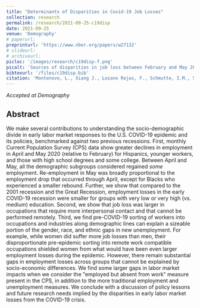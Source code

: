 ```yaml
---
title: "Determinants of Disparities in Covid-19 Job Losses"
collection: research
permalink: /research/2021-09-25-c19disp
date: 2021-09-25
venue: 'Demography'
# paperurl: 
preprinturl: 'https://www.nber.org/papers/w27132'
# slideurl: 
# archiveurl: 
picloc: '/images/research/c19disp-f.png'
picalt: 'Sources of disparities in job loss between February and May 2020' 
bibtexurl: '/files/c19disp.bib'
citation: 'Montenovo, L., Xiang J., Lozano Rojas, F., Schmutte, I.M., Simon, K.I., Weinberg, B.A., Wing, C., forthcoming. &quot;Determinants of Disparities in Covid-19 Job Losses.&quot; <i>Demography</i>'
---
```


*Accepted at Demography*

## Abstract

We make several contributions to understanding the socio-demographic divide in early labor market responses to the U.S. COVID-19 epidemic and its policies, benchmarked against two previous recessions. First, monthly Current Population Survey (CPS) data show greater declines in employment in April and May 2020 (relative to February) for Hispanics, younger workers, and those with high school degrees and some college. Between April and May, all the demographic subgroups considered regained *some* employment. Re-employment in May was broadly proportional to the employment drop that occurred through April, except for Blacks who experienced a smaller rebound. Further, we show that compared to the 2001 recession and the Great Recession, employment losses in the early COVID-19 recession were smaller for groups with very low or very high (vs. medium) education. Second, we show that job loss was larger in occupations that require more interpersonal contact and that cannot be performed remotely. Third, we find pre-COVID-19 sorting of workers into occupations and industries along demographic lines can explain a sizeable portion of the gender, race, and ethnic gaps in new unemployment. For example, while women did suffer more job losses than men, their disproportionate pre-epidemic sorting into remote work compatible occupations shielded women from what would have been even larger employment losses during the epidemic. However, there remain substantial gaps in employment losses across groups that cannot be explained by socio-economic differences. We find some larger gaps in labor market impacts when we consider the "employed but absent from work" measure present in the CPS, in addition to the more traditional employment and unemployment measures. We conclude with a discussion of policy lessons and future research needs implied by the disparities in early labor market losses from the COVID-19 crisis.
